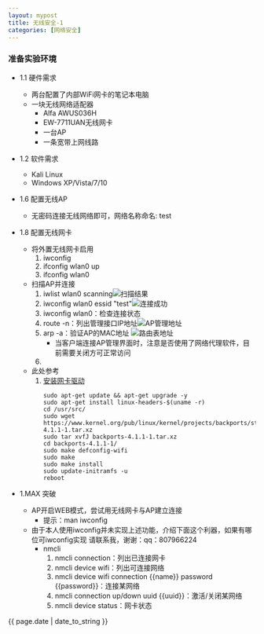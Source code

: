 ```yaml
---
layout: mypost
title: 无线安全-1
categories: [网络安全]
---
```


### 准备实验环境

- 1.1 硬件需求
    - 两台配置了内部WiFi网卡的笔记本电脑
    - 一块无线网络适配器
        - Alfa AWUS036H
        - EW-7711UAN无线网卡
        - 一台AP
        - 一条宽带上网线路
- 1.2 软件需求
    - Kali Linux
    - Windows XP/Vista/7/10

- 1.6 配置无线AP
    - 无密码连接无线网络即可，网络名称命名: test

- 1.8 配置无线网卡
    - 将外置无线网卡启用
        1. iwconfig
        2. ifconfig wlan0 up
        3. ifconfig wlan0
    - 扫描AP并连接
        1. iwlist wlan0 scanning![扫描结果]({{site.context}}/static/img/wireless/01.png)
        2. iwconfig wlan0 essid "test"![连接成功]({{site.context}}/static/img/wireless/02.png)
        3. iwconfig wlan0：检查连接状态
        4. route -n：列出管理接口IP地址![AP管理地址]({{site.context}}/static/img/wireless/03.png)
        5. arp -a：验证AP的MAC地址
        ![路由表地址]({{site.context}}/static/img/wireless/04.png)
            - 当客户端连接AP管理界面时，注意是否使用了网络代理软件，目前需要关闭方可正常访问
        6. 
    - 此处参考
        1. [安装网卡驱动](https://forum.aircrack-ng.org/index.php?topic=1114.0)
            ````
            sudo apt-get update && apt-get upgrade -y
            sudo apt-get install linux-headers-$(uname -r)
            cd /usr/src/
            sudo wget https://www.kernel.org/pub/linux/kernel/projects/backports/stable/v4.1.1/backports-4.1.1-1.tar.xz
            sudo tar xvfJ backports-4.1.1-1.tar.xz
            cd backports-4.1.1-1/
            sudo make defconfig-wifi
            sudo make
            sudo make install
            sudo update-initramfs -u
            reboot
            ````


- 1.MAX 突破
    - AP开启WEB模式，尝试用无线网卡与AP建立连接
        - 提示：man iwconfig
    - 由于本人使用iwconfig并未实现上述功能，介绍下面这个利器，如果有哪位可iwconfig实现 请联系我，谢谢：qq：807966224
        - nmcli
            1. nmcli connection：列出已连接网卡
            2. nmcli device wifi：列出可连接网络
            3. nmcli device wifi connection {{name}} password {{password}}：连接某网络
            4. nmcli connection up/down uuid {{uuid}}：激活/关闭某网络
            5. nmcli device status：网卡状态

        



{{ page.date | date_to_string }}
